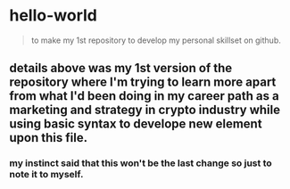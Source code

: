 # **hello-world**
> to make my 1st repository to develop my personal skillset on github. 

## details above was my 1st version of the repository where I'm trying to learn more apart from what I'd been doing in my career path as a marketing and strategy in crypto industry while using basic syntax to develope new element upon this file. 

### my instinct said that this won't be the last change so just to note it to myself.
